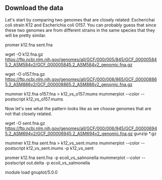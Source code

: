 
## Download the data

Let's start by comparing two genomes that are closely related: Escherichai coli strain K12 and Escherichia coli O157. You can probably guess that since these two genomes are from different strains in the same species that they will be pretty similar. 

promer k12.fna sent.fna

wget -O k12.fna.gz https://ftp.ncbi.nlm.nih.gov/genomes/all/GCF/000/005/845/GCF_000005845.2_ASM584v2/GCF_000005845.2_ASM584v2_genomic.fna.gz

wget -O o157.fna.gz https://ftp.ncbi.nlm.nih.gov/genomes/all/GCF/000/008/865/GCF_000008865.2_ASM886v2/GCF_000008865.2_ASM886v2_genomic.fna.gz


mummer k12.fna o157.fna  > k12_vs_o157.mums
mummerplot --color --postscript k12_vs_o157.mums 


Now let's see what the pattern looks like as we choose genomes that are not that closely related. 

wget -O sent.fna.gz https://ftp.ncbi.nlm.nih.gov/genomes/all/GCF/000/006/945/GCF_000006945.2_ASM694v2/GCF_000006945.2_ASM694v2_genomic.fna.gz
gunzip *.gz

mummer k12.fna sent.fna  > k12_vs_sent.mums
mummerplot --color --postscript k12_vs_sent.mums -p k12_vs_sent

promer k12.fna sent.fna -p ecoli_vs_salmonella 
mummerplot --color --postscript out.delta -p ecoli_vs_salmonella

module load gnuplot/5.0.0


